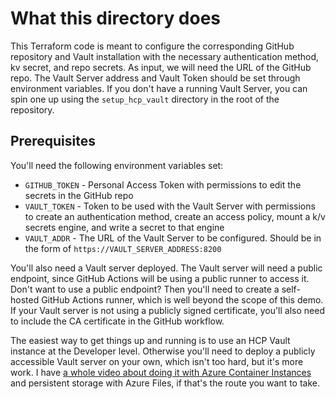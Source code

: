 # What this directory does

This Terraform code is meant to configure the corresponding GitHub repository and Vault installation with the necessary authentication method, kv secret, and repo secrets. As input, we will need the URL of the GitHub repo. The Vault Server address and Vault Token should be set through environment variables. If you don't have a running Vault Server, you can spin one up using the `setup_hcp_vault` directory in the root of the repository.

## Prerequisites

You'll need the following environment variables set:

* `GITHUB_TOKEN` - Personal Access Token with permissions to edit the secrets in the GitHub repo
* `VAULT_TOKEN` - Token to be used with the Vault Server with permissions to create an authentication method, create an access policy, mount a k/v secrets engine, and write a secret to that engine
* `VAULT_ADDR` - The URL of the Vault Server to be configured. Should be in the form of `https://VAULT_SERVER_ADDRESS:8200`

You'll also need a Vault server deployed. The Vault server will need a public endpoint, since GitHub Actions will be using a public runner to access it. Don't want to use a public endpoint? Then you'll need to create a self-hosted GitHub Actions runner, which is well beyond the scope of this demo. If your Vault server is not using a publicly signed certificate, you'll also need to include the CA certificate in the GitHub workflow.

The easiest way to get things up and running is to use an HCP Vault instance at the Developer level. Otherwise you'll need to deploy a publicly accessible Vault server on your own, which isn't too hard, but it's more work. I have [a whole video about doing it with Azure Container Instances](https://www.youtube.com/watch?v=-ayAYPqbPtk) and persistent storage with Azure Files, if that's the route you want to take.
